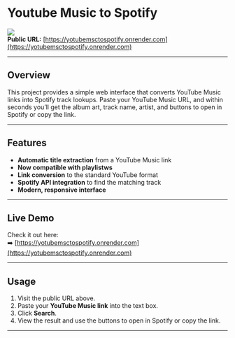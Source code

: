 # Youtube Music to Spotify

![](https://img.shields.io/badge/status-live-success)  
**Public URL:** [https://yotubemsctospotify.onrender.com](https://yotubemsctospotify.onrender.com)

---

## Overview

This project provides a simple web interface that converts YouTube Music links into Spotify track lookups. Paste your YouTube Music URL, and within seconds you’ll get the album art, track name, artist, and buttons to open in Spotify or copy the link.

---

## Features

- **Automatic title extraction** from a YouTube Music link
- **Now compatible with playlistws**
- **Link conversion** to the standard YouTube format
- **Spotify API integration** to find the matching track
- **Modern, responsive interface**

---

## Live Demo

Check it out here:  
➡️ [https://yotubemsctospotify.onrender.com](https://yotubemsctospotify.onrender.com)

---

## Usage

1. Visit the public URL above.
2. Paste your **YouTube Music link** into the text box.
3. Click **Search**.
4. View the result and use the buttons to open in Spotify or copy the link.

---
